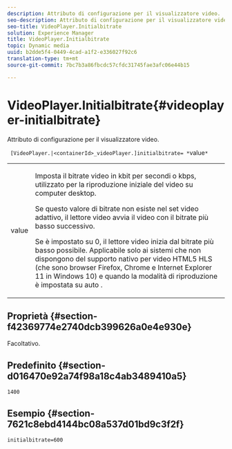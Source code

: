 ```yaml
---
description: Attributo di configurazione per il visualizzatore video.
seo-description: Attributo di configurazione per il visualizzatore video.
seo-title: VideoPlayer.Initialbitrate
solution: Experience Manager
title: VideoPlayer.Initialbitrate
topic: Dynamic media
uuid: b2dde5f4-0449-4cad-a1f2-e336027f92c6
translation-type: tm+mt
source-git-commit: 7bc7b3a86fbcdc57cfdc31745fae3afc06e44b15

---
```



# VideoPlayer.Initialbitrate{#videoplayer-initialbitrate}

Attributo di configurazione per il visualizzatore video.

` [VideoPlayer.|<containerId>_videoPlayer.]initialbitrate= *`value`*`

<table id="table_C616483932C2482CA9794DDD7313FD7C"> 
 <tbody> 
  <tr> 
   <td colname="col1"> <p> <span class="codeph"> value </span> </p> </td> 
   <td colname="col2"> <p>Imposta il bitrate video in kbit per secondi o kbps, utilizzato per la riproduzione iniziale del video su computer desktop. </p> <p>Se questo valore di bitrate non esiste nel set video adattivo, il lettore video avvia il video con il bitrate più basso successivo. </p> <p>Se è impostato su <span class="codeph"> 0, </span> il lettore video inizia dal bitrate più basso possibile. Applicabile solo ai sistemi che non dispongono del supporto nativo per video HTML5 HLS (che sono browser Firefox, Chrome e Internet Explorer 11 in Windows 10) e quando la modalità di riproduzione è impostata su <span class="codeph"> auto </span>. </p> </td> 
  </tr> 
 </tbody> 
</table>

## Proprietà {#section-f42369774e2740dcb399626a0e4e930e}

Facoltativo.

## Predefinito {#section-d016470e92a74f98a18c4ab3489410a5}

`1400`

## Esempio {#section-7621c8ebd4144bc08a537d01bd9c3f2f}

```
initialbitrate=600
```

